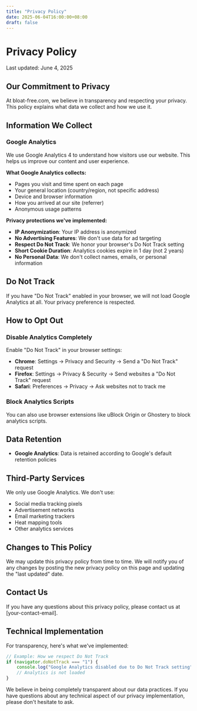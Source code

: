 ```yaml
---
title: "Privacy Policy"
date: 2025-06-04T16:00:00+08:00
draft: false
---
```


# Privacy Policy

Last updated: June 4, 2025

## Our Commitment to Privacy

At bloat-free.com, we believe in transparency and respecting your privacy. This policy explains what data we collect and how we use it.

## Information We Collect

### Google Analytics
We use Google Analytics 4 to understand how visitors use our website. This helps us improve our content and user experience.

**What Google Analytics collects:**
- Pages you visit and time spent on each page
- Your general location (country/region, not specific address)
- Device and browser information
- How you arrived at our site (referrer)
- Anonymous usage patterns

**Privacy protections we've implemented:**
- **IP Anonymization**: Your IP address is anonymized
- **No Advertising Features**: We don't use data for ad targeting
- **Respect Do Not Track**: We honor your browser's Do Not Track setting
- **Short Cookie Duration**: Analytics cookies expire in 1 day (not 2 years)
- **No Personal Data**: We don't collect names, emails, or personal information

## Do Not Track

If you have "Do Not Track" enabled in your browser, we will not load Google Analytics at all. Your privacy preference is respected.

## How to Opt Out

### Disable Analytics Completely
Enable "Do Not Track" in your browser settings:
- **Chrome**: Settings → Privacy and Security → Send a "Do Not Track" request
- **Firefox**: Settings → Privacy & Security → Send websites a "Do Not Track" request
- **Safari**: Preferences → Privacy → Ask websites not to track me

### Block Analytics Scripts
You can also use browser extensions like uBlock Origin or Ghostery to block analytics scripts.

## Data Retention

- **Google Analytics**: Data is retained according to Google's default retention policies

## Third-Party Services

We only use Google Analytics. We don't use:
- Social media tracking pixels
- Advertisement networks
- Email marketing trackers
- Heat mapping tools
- Other analytics services

## Changes to This Policy

We may update this privacy policy from time to time. We will notify you of any changes by posting the new privacy policy on this page and updating the "last updated" date.

## Contact Us

If you have any questions about this privacy policy, please contact us at [your-contact-email].

## Technical Implementation

For transparency, here's what we've implemented:

```javascript
// Example: How we respect Do Not Track
if (navigator.doNotTrack === "1") {
    console.log("Google Analytics disabled due to Do Not Track setting");
    // Analytics is not loaded
}
```

We believe in being completely transparent about our data practices. If you have questions about any technical aspect of our privacy implementation, please don't hesitate to ask.
